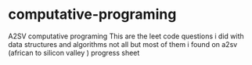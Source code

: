 # computative-programing
A2SV computative programing
This are the leet code questions i did with data structures and algorithms 
not all but most of them i found on a2sv (african to silicon valley ) progress sheet 
